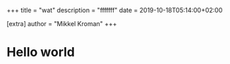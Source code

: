 +++
title = "wat"
description = "fffffff"
date = 2019-10-18T05:14:00+02:00

[extra]
author = "Mikkel Kroman"
+++

Hello world
===========